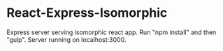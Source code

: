 # React-Express-Isomorphic
Express server serving isomorphic react app. 
Run "npm install" and then "gulp". Server running on localhost:3000.